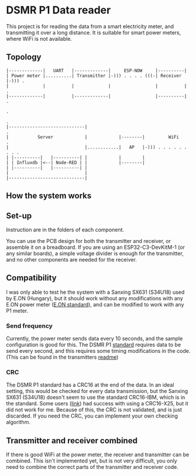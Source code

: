 # DSMR P1 Data reader

This project is for reading the data from a smart electricity meter, and transmitting it over a long distance. It is suitable for smart power meters, where WiFi is not available.

## Topology

```
|-------------|   UART   |-------------|     ESP-NOW     |----------|
| Power meter |..........| Transmitter |-))) . . . . (((-| Receiver |-))) .
|             |          |             |                 |          |     .
|-------------|          |-------------|                 |----------|     .
                                                                          .
                                                                          .
|-----------------------------|                                           .
|           Server            |            |--------|         WiFi        .
|                             |............|   AP   |-))) . . . . . . . . .
| |----------|   |----------| |            |        |
| | Influxdb |<--| Node-RED | |            |--------|
| |----------|   |----------| |
|                             |
|-----------------------------|
```

## How the system works

## Set-up

Instruction are in the folders of each component.

You can use the PCB design for both the transmitter and receiver, or assemble it on a breadboard. If you are using an ESP32-C3-DevKitM-1 (or any similar boards), a simple voltage divider is enough for the transmitter, and no other components are needed for the receiver.

## Compatibility

I was only able to test he the system with a Sanxing SX631 (S34U18) used by E.ON (Hungary), but it should work without any modifications with any E.ON power meter ([E.ON standard](https://www.eon.hu/content/dam/eon/eon-hungary/documents/Lakossagi/aram/muszaki-ugyek/p1_port%20felhaszn_interfesz_taj_%2020230210.pdf)), and can be modified to work with any P1 meter.

### Send frequency

Currently, the power meter sends data every 10 seconds, and the sample configuration is good for this. The DSMR P1 [standard](https://www.netbeheernederland.nl/_upload/Files/Slimme_meter_15_a727fce1f1.pdf) requires data to be send every second, and this requires some timing modifications in the code. (This can be found in the transmitters [readme](dsmr-p1-transmitter/README.md))

### CRC

The DSMR P1 standard has a CRC16 at the end of the data. In an ideal setting, this would be checked for every data transmission, but the Sanxing SX631 (S34U18) doesn't seem to use the standard CRC16-IBM, which is in the standard. Some users ([link](https://hup.hu/node/175802)) had success with using a CRC16-X25, but it did not work for me. Because of this, the CRC is not validated, and is just discarded. If you need the CRC, you can implement your own checking algorithm.

## Transmitter and receiver combined

If there is good WiFi at the power meter, the receiver and transmitter can be combined. This isn't implemented yet, but is not very difficult, you only need to combine the correct parts of the transmitter and receiver code.
